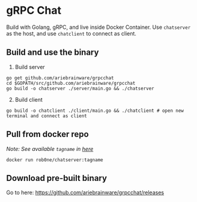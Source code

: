 # gRPC Chat

Build with Golang, gRPC, and live inside Docker Container. Use `chatserver` as the host, and use `chatclient` to connect as client.


## Build and use the binary

1. Build server

```
go get github.com/ariebrainware/grpcchat
cd $GOPATH/src/github.com/ariebrainware/grpcchat
go build -o chatserver ./server/main.go && ./chatserver
```

2. Build client

```
go build -o chatclient ./client/main.go && ./chatclient # open new terminal and connect as client
```

## Pull from docker repo

_Note: See available `tagname` in [here](https://cloud.docker.com/repository/docker/rob0ne/chatserver/tags)_

```
docker run rob0ne/chatserver:tagname
```

## Download pre-built binary

Go to here: https://github.com/ariebrainware/grpcchat/releases
